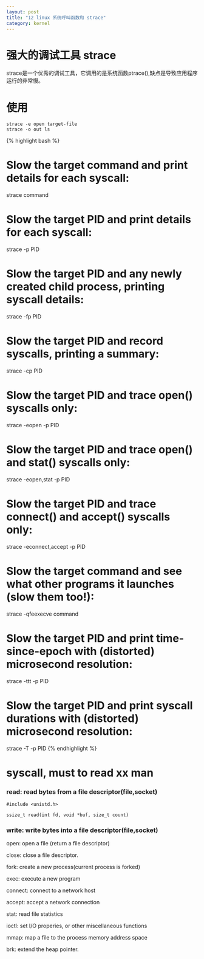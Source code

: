 ```yaml
---
layout: post
title: "12 linux 系统呼叫函数和 strace"
category: kernel
---
```

# 强大的调试工具 strace
strace是一个优秀的调试工具，它调用的是系统函数ptrace(),缺点是导致应用程序运行的非常慢。

# 使用

	strace -e open target-file
	strace -o out ls

{% highlight bash %}
# Slow the target command and print details for each syscall:
strace command

# Slow the target PID and print details for each syscall:
strace -p PID

# Slow the target PID and any newly created child process, printing syscall details:
strace -fp PID

# Slow the target PID and record syscalls, printing a summary:
strace -cp PID

# Slow the target PID and trace open() syscalls only:
strace -eopen -p PID

# Slow the target PID and trace open() and stat() syscalls only:
strace -eopen,stat -p PID

# Slow the target PID and trace connect() and accept() syscalls only:
strace -econnect,accept -p PID

# Slow the target command and see what other programs it launches (slow them too!):
strace -qfeexecve command

# Slow the target PID and print time-since-epoch with (distorted) microsecond resolution:
strace -ttt -p PID

# Slow the target PID and print syscall durations with (distorted) microsecond resolution:
strace -T -p PID
{% endhighlight %}

# syscall, must to read xx man

### read: read bytes from a file descriptor(file,socket)

	#include <unistd.h>

	ssize_t read(int fd, void *buf, size_t count)

### write: write bytes into a file descriptor(file,socket)



open: open a file (return a file descriptor)

close: close a file descriptor.

fork: create a new process(current process is forked)

exec: execute a new program

connect: connect to a network host

accept: accept a network connection

stat: read file statistics

ioctl: set I/O properies, or other miscellaneous functions

mmap: map a file to the process memory address space

brk: extend the heap pointer.
